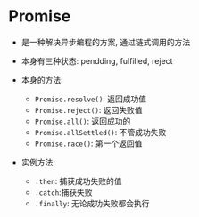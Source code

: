 # Promise

-   是一种解决异步编程的方案, 通过链式调用的方法
-   本身有三种状态: pendding, fulfilled, reject

-   本身的方法:

    -   `Promise.resolve()`: 返回成功值
    -   `Promise.reject()`: 返回失败值
    -   `Promise.all()`: 返回成功的
    -   `Promise.allSettled()`: 不管成功失败
    -   `Promise.race()`: 第一个返回值

-   实例方法:
    -   `.then`: 捕获成功失败的值
    -   `.catch`:捕获失败
    -   `.finally`: 无论成功失败都会执行
